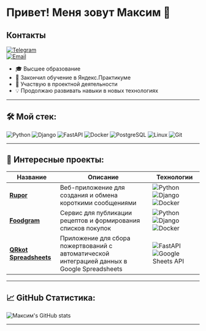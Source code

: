 # Привет! Меня зовут Максим 👋

## Контакты
[![Telegram](https://img.shields.io/badge/-Telegram-2CA5E0?style=flat&logo=telegram&logoColor=white)](https://t.me/maksimkol)  
[![Email](https://img.shields.io/badge/-Email-D14836?style=flat&logo=gmail&logoColor=white)](mailto:makskol43@gmail.com)

- 🎓 Высшее образование
- 🚀 Закончил обучение в Яндекс.Практикуме
- 📌 Участвую в проектной деятельности
- 💡 Продолжаю развивать навыки в новых технологиях

---

## 🛠 Мой стек:
![Python](https://img.shields.io/badge/python-%2314354C.svg?style=for-the-badge&logo=python&logoColor=white)
![Django](https://img.shields.io/badge/django-%23092E20.svg?style=for-the-badge&logo=django&logoColor=white)
![FastAPI](https://img.shields.io/badge/fastapi-%23009688.svg?style=for-the-badge&logo=fastapi&logoColor=white)
![Docker](https://img.shields.io/badge/docker-%232496ED.svg?style=for-the-badge&logo=docker&logoColor=white)
![PostgreSQL](https://img.shields.io/badge/postgresql-%23336791.svg?style=for-the-badge&logo=postgresql&logoColor=white)
![Linux](https://img.shields.io/badge/linux-%23FCC624.svg?style=for-the-badge&logo=linux&logoColor=black)
![Git](https://img.shields.io/badge/git-%23F05032.svg?style=for-the-badge&logo=git&logoColor=white)


---

## 🧩 Интересные проекты:
| Название                                                                                     | Описание                                                                                      | Технологии                                                                                      |
|---------------------------------------------------------------------------------------------|----------------------------------------------------------------------------------------------|------------------------------------------------------------------------------------------------|
| [**Rupor**](https://github.com/heydolono/rupor)                                              | Веб-приложение для создания и обмена короткими сообщениями                                              | ![Python](https://img.shields.io/badge/python-%2314354C.svg?style=for-the-badge&logo=python&logoColor=white) ![Django](https://img.shields.io/badge/django-%23092E20.svg?style=for-the-badge&logo=django&logoColor=white) ![Docker](https://img.shields.io/badge/docker-%232496ED.svg?style=for-the-badge&logo=docker&logoColor=white) |
| [**Foodgram**](https://github.com/heydolono/foodgram)                                        | Сервис для публикации рецептов и формирования списков покупок                               | ![Python](https://img.shields.io/badge/python-%2314354C.svg?style=for-the-badge&logo=python&logoColor=white) ![Django](https://img.shields.io/badge/django-%23092E20.svg?style=for-the-badge&logo=django&logoColor=white) ![Docker](https://img.shields.io/badge/docker-%232496ED.svg?style=for-the-badge&logo=docker&logoColor=white) |
| [**QRkot Spreadsheets**](https://github.com/heydolono/QRkot_spreadsheets)                   | Приложение для сбора пожертвований с автоматической интеграцией данных в Google Spreadsheets | ![FastAPI](https://img.shields.io/badge/fastapi-%23009688.svg?style=for-the-badge&logo=fastapi&logoColor=white) ![Google Sheets API](https://img.shields.io/badge/google%20sheets-%234285F4.svg?style=for-the-badge&logo=googlesheets&logoColor=white) |


---

## 📈 GitHub Статистика:
![Максим's GitHub stats](https://github-readme-stats.vercel.app/api?username=heydolono&show_icons=true&theme=dark)

---
